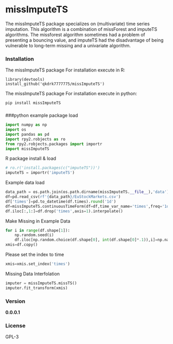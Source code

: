 # missImputeTS

 The missImputeTS package specializes on (multivariate) time series imputation. This algorithm is a combination of missForest and imputeTS algorithms. The missforest algorithm sometimes had a problem of presenting a bouncing value, and imputeTS had the disadvantage of being vulnerable to long-term missing and a univariate algorithm.

### Installation
 The missImputeTS package For installation execute in R:
```
library(devtools)
install_github('qkdrk7777775/missImputeTS')
```

The missImputeTS package For installation execute in python:
```
pip install missImputeTS
```
###

###python example
package load
```python
import numpy as np
import os
import pandas as pd
import rpy2.robjects as ro
from rpy2.robjects.packages import importr
import missImputeTS
```

R package install & load
```python
# ro.r('install.packages(c("imputeTS"))')
imputeTS = importr('imputeTS')
```

Example data load
```python
data_path = os.path.join(os.path.dirname(missImputeTS.__file__),'data')
df=pd.read_csv(rf'{data_path}/EuStockMarkets.csv')
df['times']=pd.to_datetime(df.times).round('1d')
df=missImputeTS.continuousTimeForm(df=df,time_var_name='times',freq='1d')
df.iloc[:,1:]=df.drop('times',axis=1).interpolate()
```

Make Missing in Example Data
```python
for i in range(df.shape[1]):
    np.random.seed(i)
    df.iloc[np.random.choice(df.shape[0], int(df.shape[0]*.1)),i]=np.nan
xmis=df.copy()
```

Please set the index to time
```python
xmis=xmis.set_index('times')
```

Missing Data Interfolation
```python
imputer = missImputeTS.missTS()
imputer.fit_transform(xmis)
```

### Version
**0.0.0.1**

### License
GPL-3
